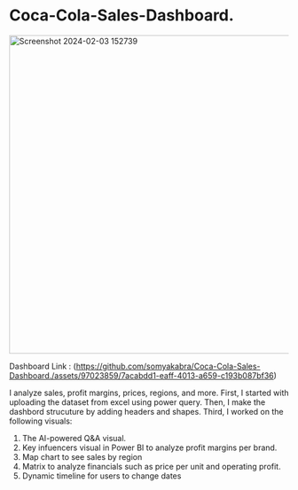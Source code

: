 # Coca-Cola-Sales-Dashboard.
<img width="575" alt="Screenshot 2024-02-03 152739" src="https://github.com/somyakabra/Coca-Cola-Sales-Dashboard./assets/97023859/c6c10e14-bbba-439f-b5ea-4b6c6cc42a1e">

Dashboard Link : (https://github.com/somyakabra/Coca-Cola-Sales-Dashboard./assets/97023859/7acabdd1-eaff-4013-a659-c193b087bf36)


I analyze sales, profit margins, prices, regions, and more. First, I started with uploading the dataset from excel using power query. Then, I make the dashbord strucuture by adding headers and shapes. Third, I worked on the following visuals:
1. The AI-powered Q&A visual. 
2. Key infuencers visual in Power BI to analyze profit margins per brand.
3. Map chart to see sales by region
4. Matrix to analyze financials such as price per unit and operating profit.
5. Dynamic timeline for users to change dates
